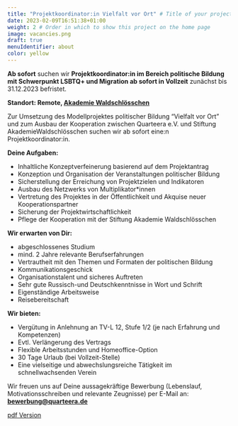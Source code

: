 ```yaml
---
title: "Projektkoordinator:in Vielfalt vor Ort" # Title of your project
date: 2023-02-09T16:51:38+01:00
weight: 2 # Order in which to show this project on the home page
image: vacancies.png
draft: true
menuIdentifier: about
color: yellow
---
```


**Ab sofort** suchen wir **Projektkoordinator:in im Bereich politische Bildung mit Schwerpunkt LSBTQ+ und Migration ab sofort in Vollzeit**  zunächst bis 31.12.2023 befristet.

**Standort: Remote, [Akademie Waldschlösschen]((https://www.waldschloesschen.org/de/))**

Zur  Umsetzung  des  Modellprojektes  politischer  Bildung  “Vielfalt  vor  Ort”  und  zum  Ausbau  der Kooperation zwischen Quarteera e.V. und Stiftung AkademieWaldschlösschen suchen wir ab sofort eine:n Projektkoordinator:in.

**Deine Aufgaben:**

- Inhaltliche Konzeptverfeinerung basierend auf dem Projektantrag
- Konzeption und Organisation der Veranstaltungen politischer Bildung
- Sicherstellung der Erreichung von Projektzielen und Indikatoren
- Ausbau des Netzwerks von Multiplikator*innen
- Vertretung des Projektes in der Öffentlichkeit und Akquise neuer Kooperationspartner
- Sicherung der Projektwirtschaftlichkeit
- Pflege der Kooperation mit der Stiftung Akademie Waldschlösschen
 
**Wir erwarten von Dir:**

- abgeschlossenes Studium
- mind. 2 Jahre relevante Berufserfahrungen
- Vertrautheit mit den Themen und Formaten der politischen Bildung
- Kommunikationsgeschick
- Organisationstalent und sicheres Auftreten
- Sehr gute Russisch-und Deutschkenntnisse in Wort und Schrift
- Eigenständige Arbeitsweise
- Reisebereitschaft

**Wir bieten:**

- Vergütung in Anlehnung an TV-L 12, Stufe 1/2 (je nach Erfahrung und Kompetenzen)
- Evtl. Verlängerung des Vertrags
- Flexible Arbeitsstunden und Homeoffice-Option
- 30 Tage Urlaub (bei Vollzeit-Stelle)
- Eine vielseitige und abwechslungsreiche Tätigkeit im schnellwachsenden Verein

Wir freuen uns auf Deine aussagekräftige Bewerbung (Lebenslauf, Motivationsschreiben und relevante Zeugnisse) per E-Mail an: **bewerbung@quarteera.de**

[pdf Version](https://quarteera.de/files/stelle/Vielfalt_Projektkoordinator_in.pdf)